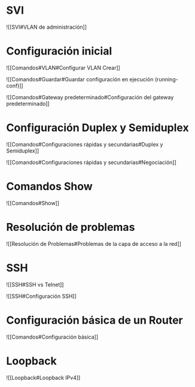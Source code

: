 
# SVI

![[SVI#VLAN de administración]]
# Configuración inicial

![[Comandos#VLAN#Configurar VLAN Crear]]

![[Comandos#Guardar#Guardar configuración en ejecución (running-conf)]]

![[Comandos#Gateway predeterminado#Configuración del gateway predeterminado]]

# Configuración Duplex y Semiduplex

![[Comandos#Configuraciones rápidas y secundarias#Duplex y Semiduplex]]

![[Comandos#Configuraciones rápidas y secundarias#Negociación]]
# Comandos Show

![[Comandos#Show]]

# Resolución de problemas

![[Resolución de Problemas#Problemas de la capa de acceso a la red]]
# SSH

![[SSH#SSH vs Telnet]]

![[SSH#Configuración SSH]]

# Configuración básica de un Router

![[Comandos#Configuración básica]]

# Loopback

![[Loopback#Loopback IPv4]]
